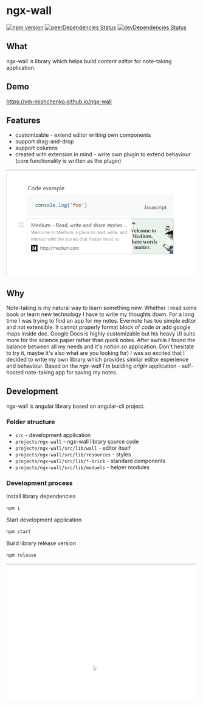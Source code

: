 # ngx-wall
[![npm version](https://badge.fury.io/js/ngx-wall.svg)](https://www.npmjs.com/package/ngx-wall)
[![peerDependencies Status](https://david-dm.org/vm-mishchenko/ngx-wall/peer-status.svg)](https://david-dm.org/vm-mishchenko/ngx-wall?type=peer)
[![devDependencies Status](https://david-dm.org/vm-mishchenko/ngx-wall/dev-status.svg)](https://david-dm.org/vm-mishchenko/ngx-wall?type=dev)

## What
ngx-wall is library which helps build <i>content editor</i> for note-taking application.

## Demo
https://vm-mishchenko.github.io/ngx-wall

## Features
- customizable - extend editor writing own components
- support drag-and-drop
- support columns
- created with extension in mind - write own plugin to extend behaviour (core functionality is written as the plugin)
<img width="500px" alt="ORY Editor demo" src="docs/images/move-brick.gif">

## Why
Note-taking is my natural way to learn something new. Whether I read some book or learn new technology I have to write my thoughts down.&nbsp;For a long time I was trying to find an app for my notes. Evernote has too simple editor and not extensible. It cannot properly format block of code or add google maps inside doc. Google Docs is highly customizable but his heavy UI suits more for the science paper rather than quick notes. After awhile I found the balance between all my needs and it's <i>notion.so</i> application. Don't hesitate to try it, maybe it's also what are you looking for)&nbsp;I was so excited that I decided to write my own library which provides similar editor experience and behaviour. Based on the <i>ngx-wall</i> I'm building&nbsp;<i>origin</i> application - self-hosted note-taking app for saving my notes.&nbsp;

## Development
ngx-wall is angular library based on angular-cli project.

### Folder structure
- `src` - development application
- `projects/ngx-wall` - ngx-wall library source code
- `projects/ngx-wall/src/lib/wall` - editor itself
- `projects/ngx-wall/src/lib/resources` - styles
- `projects/ngx-wall/src/lib/*-brick` - standard components
- `projects/ngx-wall/src/lib/moduels` - helper modules

### Development process
Install library dependencies
``` javascript
npm i
```

Start development application
``` javascript
npm start
```

Build library release version
``` javascript
npm release
```

<img width="500px" alt="ORY Editor demo" src="docs/images/general.gif">

